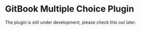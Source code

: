 GitBook Multiple Choice Plugin
===

The plugin is still under development, please check this out later.